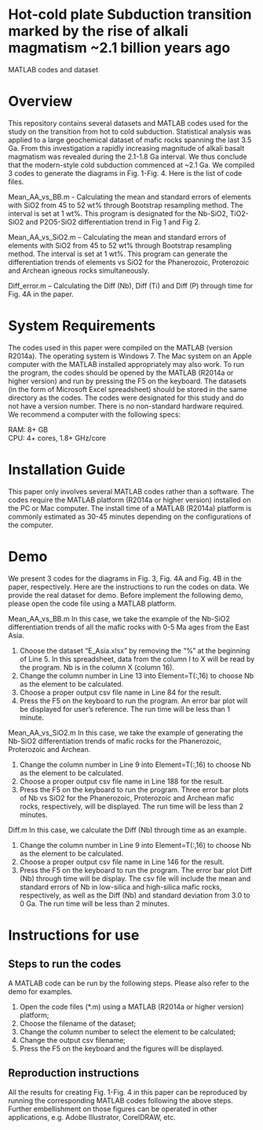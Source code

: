 # Hot-cold plate Subduction transition marked by the rise of alkali magmatism ~2.1 billion years ago
MATLAB codes and dataset

# Overview
This repository contains several datasets and MATLAB codes used for the study on the transition from hot to cold subduction. 
Statistical analysis was applied to a large geochemical dataset of mafic rocks spanning the last 3.5 Ga. From this investigation a rapidly increasing magnitude of alkali basalt magmatism was revealed during the 2.1-1.8 Ga interval. We thus conclude that the modern-style cold subduction commenced at ~2.1 Ga.
We compiled 3 codes to generate the diagrams in Fig. 1-Fig. 4. Here is the list of code files.

Mean_AA_vs_BB.m - Calculating the mean and standard errors of elements with SiO2 from 45 to 52 wt% through Bootstrap resampling method. The interval is set at 1 wt%. This program is designated for the Nb-SiO2, TiO2-SiO2 and P2O5-SiO2 differentiation trend in Fig 1 and Fig 2. 

Mean_AA_vs_SiO2.m – Calculating the mean and standard errors of elements with SiO2 from 45 to 52 wt% through Bootstrap resampling method. The interval is set at 1 wt%. This program can generate the differentiation trends of elements vs SiO2 for the Phanerozoic, Proterozoic and Archean igneous rocks simultaneously. 

Diff_error.m – Calculating the Diff (Nb), Diff (Ti) and Diff (P) through time for Fig. 4A in the paper. 

# System Requirements
The codes used in this paper were compiled on the MATLAB (version R2014a). The operating system is Windows 7. The Mac system on an Apple computer with the MATLAB installed appropriately may also work. To run the program, the codes should be opened by the MATLAB (R2014a or higher version) and run by pressing the F5 on the keyboard. The datasets (in the form of Microsoft Excel spreadsheet) should be stored in the same directory as the codes. 
The codes were designated for this study and do not have a version number. 
There is no non-standard hardware required. We recommend a computer with the following specs:

RAM: 8+ GB  
CPU: 4+ cores, 1.8+ GHz/core

# Installation Guide
This paper only involves several MATLAB codes rather than a software. The codes require the MATLAB platform (R2014a or higher version) installed on the PC or Mac computer. 
The install time of a MATLAB (R2014a) platform is commonly estimated as 30-45 minutes depending on the configurations of the computer. 

# Demo
We present 3 codes for the diagrams in Fig. 3, Fig. 4A and Fig. 4B in the paper, respectively. Here are the instructions to run the codes on data. We provide the real dataset for demo. Before implement the following demo, please open the code file using a MATLAB platform. 

Mean_AA_vs_BB.m
In this case, we take the example of the Nb-SiO2 differentiation trends of all the mafic rocks with 0-5 Ma ages from the East Asia. 
1. Choose the dataset “E_Asia.xlsx” by removing the “%” at the beginning of Line 5. In this spreadsheet, data from the column I to X will be read by the program. Nb is in the column X (column 16). 
2. Change the column number in Line 13 into Element=T(:,16) to choose Nb as the element to be calculated.
3. Choose a proper output csv file name in Line 84 for the result. 
4. Press the F5 on the keyboard to run the program. An error bar plot will be displayed for user’s reference. The run time will be less than 1 minute.

Mean_AA_vs_SiO2.m
In this case, we take the example of generating the Nb-SiO2 differentiation trends of mafic rocks for the Phanerozoic, Proterozoic and Archean.
1. Change the column number in Line 9 into Element=T(:,16) to choose Nb as the element to be calculated.
2. Choose a proper output csv file name in Line 188 for the result. 
3. Press the F5 on the keyboard to run the program. Three error bar plots of Nb vs SiO2 for the Phanerozoic, Proterozoic and Archean mafic rocks, respectively, will be displayed. The run time will be less than 2 minutes.

Diff.m
In this case, we calculate the Diff (Nb) through time as an example. 
1. Change the column number in Line 9 into Element=T(:,16) to choose Nb as the element to be calculated.
2. Choose a proper output csv file name in Line 146 for the result. 
3. Press the F5 on the keyboard to run the program. The error bar plot Diff (Nb) through time will be display. The csv file will include the mean and standard errors of Nb in low-silica and high-silica mafic rocks, respectively, as well as the Diff (Nb) and standard deviation from 3.0 to 0 Ga. The run time will be less than 2 minutes. 
 
# Instructions for use
## Steps to run the codes
A MATLAB code can be run by the following steps. Please also refer to the demo for examples.
1. Open the code files (*.m) using a MATLAB (R2014a or higher version) platform; 
2. Choose the filename of the dataset;
3. Change the column number to select the element to be calculated;
4. Change the output csv filename;
5. Press the F5 on the keyboard and the figures will be displayed. 

## Reproduction instructions
All the results for creating Fig. 1-Fig. 4 in this paper can be reproduced by running the corresponding MATLAB codes following the above steps. Further embellishment on those figures can be operated in other applications, e.g. Adobe Illustrator, CorelDRAW, etc. 
 
